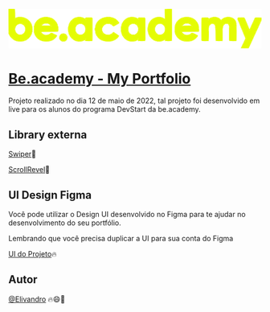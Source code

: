 <p align="center"><img src="./assets/images/svg/BeAcademy_logo.svg"/></p>

# [Be.academy - My Portfolio](https://elivandro.github.io/beacademy-devstart-frontend-myportfolio/index.html)
Projeto realizado no dia 12 de maio de 2022, tal projeto foi desenvolvido em live para os alunos do programa DevStart da be.academy.

## Library externa
[Swiper](https://swiperjs.com/)🚀

[ScrollRevel](https://scrollrevealjs.org/)🚀


## UI Design Figma 
Você pode utilizar o Design UI desenvolvido no Figma para te ajudar no desenvolvimento do seu portfólio.

Lembrando que você precisa duplicar a UI para sua conta do Figma

[UI do Projeto](https://www.figma.com/file/cORQUmT2QxFhV1IFQRmVeL/Portf%C3%B3lio-be.academy?node-id=12%3A6)🔥

## Autor
[@Elivandro](https://www.github.com/Elivandro/) 🔥😄🚀